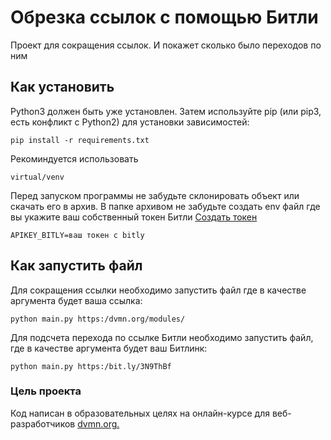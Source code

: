 # Обрезка ссылок с помощью Битли

Проект для сокращения ссылок. И покажет сколько было переходов по ним

## Как установить
Python3 должен быть уже установлен. Затем используйте pip (или pip3, есть конфликт с Python2) для установки зависимостей:
```
pip install -r requirements.txt
```
Рекоминдуется использовать
```
virtual/venv
```
Перед запуском программы не забудьте склонировать объект или скачать его в архив. В папке архивом не забудьте создать env файл где вы укажите ваш собственный токен Битли [Создать токен](https://app.bitly.com/BnaadMNo1ag/create/создать)
```
APIKEY_BITLY=ваш токен с bitly
```

## Как запустить файл
Для сокращения ссылки необходимо запустить файл где в качестве аргумента будет ваша ссылка:
```
python main.py https:/dvmn.org/modules/
```
Для подсчета перехода по ссылке Битли необходимо запустить файл, где в качестве аргумента будет ваш Битлинк:
```
python main.py https:/bit.ly/3N9ThBf
```
### Цель проекта

Код написан в образовательных целях на онлайн-курсе для веб-разработчиков [dvmn.org.](https://dvmn.org/modules/web-api/lesson/migration-from-website/#9)
